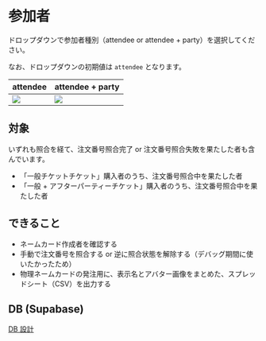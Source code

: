 # 参加者

ドロップダウンで参加者種別（attendee or attendee + party）を選択してください。

なお、ドロップダウンの初期値は `attendee` となります。

| attendee | attendee + party |
|:----|:----|
|![](https://i.imgur.com/bDa1Kto.png)|![](https://i.imgur.com/EI7ROez.png)|

## 対象

いずれも照合を経て、注文番号照合完了 or 注文番号照合失敗を果たした者も含んでいます。

- 「一般チケットチケット」購入者のうち、注文番号照合中を果たした者
- 「一般 + アフターパーティーチケット」購入者のうち、注文番号照合中を果たした者

## できること

- ネームカード作成者を確認する
- 手動で注文番号を照合する or 逆に照合状態を解除する（デバッグ期間に使いたかったため）
- 物理ネームカードの発注用に、表示名とアバター画像をまとめた、スプレッドシート（CSV）を出力する

## DB (Supabase)

[DB 設計](../../supabase/db/attendee.md)
